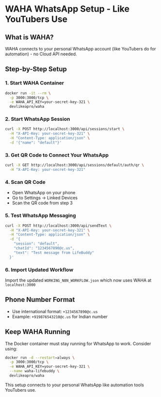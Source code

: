 # WAHA WhatsApp Setup - Like YouTubers Use

## What is WAHA?
WAHA connects to your personal WhatsApp account (like YouTubers do for automation) - no Cloud API needed.

## Step-by-Step Setup

### 1. Start WAHA Container
```bash
docker run -it --rm \
  -p 3000:3000/tcp \
  -e WAHA_API_KEY=your-secret-key-321 \
  devlikeapro/waha
```

### 2. Start WhatsApp Session
```bash
curl -X POST http://localhost:3000/api/sessions/start \
  -H "X-API-Key: your-secret-key-321" \
  -H "Content-Type: application/json" \
  -d '{"name": "default"}'
```

### 3. Get QR Code to Connect Your WhatsApp
```bash
curl -X GET http://localhost:3000/api/sessions/default/auth/qr \
  -H "X-API-Key: your-secret-key-321"
```

### 4. Scan QR Code
- Open WhatsApp on your phone
- Go to Settings → Linked Devices
- Scan the QR code from step 3

### 5. Test WhatsApp Messaging
```bash
curl -X POST http://localhost:3000/api/sendText \
  -H "X-API-Key: your-secret-key-321" \
  -H "Content-Type: application/json" \
  -d '{
    "session": "default",
    "chatId": "1234567890@c.us",
    "text": "Test message from LifeBuddy"
  }'
```

### 6. Import Updated Workflow
Import the updated `WORKING_N8N_WORKFLOW.json` which now uses WAHA at `localhost:3000`

## Phone Number Format
- Use international format: `+1234567890@c.us`
- Example: `+919876543210@c.us` for Indian number

## Keep WAHA Running
The Docker container must stay running for WhatsApp to work. Consider using:
```bash
docker run -d --restart=always \
  -p 3000:3000/tcp \
  -e WAHA_API_KEY=your-secret-key-321 \
  --name waha-lifebuddy \
  devlikeapro/waha
```

This setup connects to your personal WhatsApp like automation tools YouTubers use.
